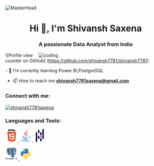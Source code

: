 ![MasterHead](https://static.vecteezy.com/system/resources/previews/008/689/791/non_2x/data-analysis-banner-web-icon-evaluate-increase-processing-line-graph-cloud-tech-report-focus-optimization-illustration-concept-vector.jpg)
<h1 align="center">Hi 👋, I'm Shivansh Saxena</h1>
<h3 align="center">A passionate Data Analyst from India</h3>
<img align="right" alt="coding" width="400" src=https://assets-global.website-files.com/5c19020c997c25514d17d86f/60c0d9460c02947666c0d70c_Data%20report.gif

![Profile view counter on GitHub] (https://github.com/shivansh7781/shivansh7781)

<p align="left"> 
- 🌱 I’m currently learning Power Bi,PostgreSQL

- 📫 How to reach me **shivansh7781saxena@gmail.com**

<h3 align="left">Connect with me:</h3>
<p align="left">
<a href="https://linkedin.com/in/shivansh7781saxena" target="blank"><img align="center" src="https://raw.githubusercontent.com/rahuldkjain/github-profile-readme-generator/master/src/images/icons/Social/linked-in-alt.svg" alt="shivansh7781saxena" height="30" width="40" /></a>
</p>

<h3 align="left">Languages and Tools:</h3>
<p align="left"> <a href="https://www.w3.org/html/" target="_blank" rel="noreferrer"> <img src="https://raw.githubusercontent.com/devicons/devicon/master/icons/html5/html5-original-wordmark.svg" alt="html5" width="40" height="40"/> </a> <a href="https://www.java.com" target="_blank" rel="noreferrer"> <img src="https://raw.githubusercontent.com/devicons/devicon/master/icons/java/java-original.svg" alt="java" width="40" height="40"/> </a> <a href="https://pandas.pydata.org/" target="_blank" rel="noreferrer"> <img src="https://raw.githubusercontent.com/devicons/devicon/2ae2a900d2f041da66e950e4d48052658d850630/icons/pandas/pandas-original.svg" alt="pandas" width="40" height="40"/> </a> <a href="https://www.postgresql.org" target="_blank" rel="noreferrer"> 


  <img src="https://raw.githubusercontent.com/devicons/devicon/master/icons/postgresql/postgresql-original-wordmark.svg" alt="postgresql" width="40" height="40"/> </a> <a href="https://www.python.org" target="_blank" rel="noreferrer"> <img src="https://raw.githubusercontent.com/devicons/devicon/master/icons/python/python-original.svg" alt="python" width="40" height="40"/> </a> </p>
